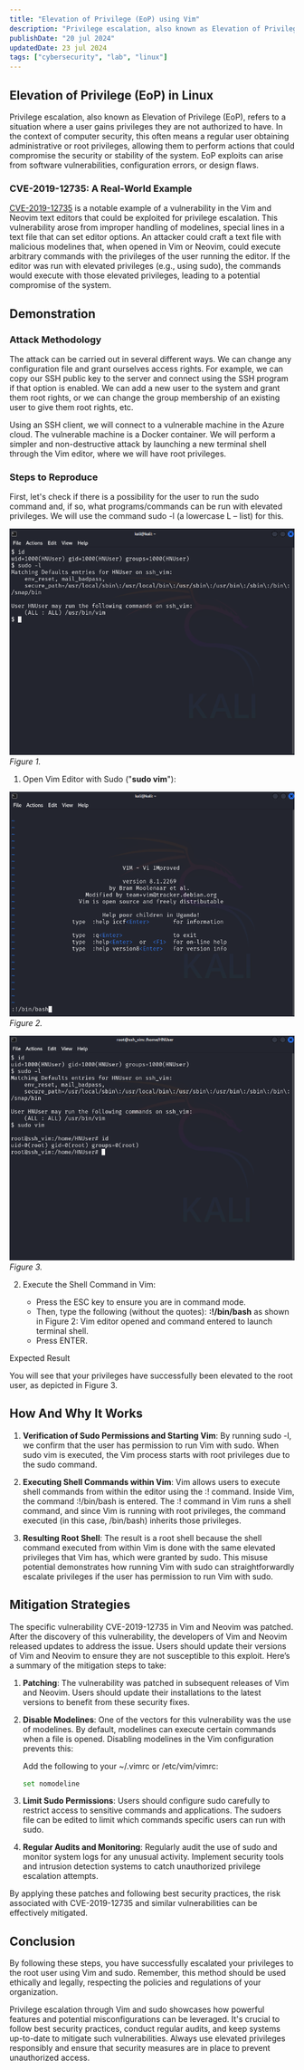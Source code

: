 ```yaml
---
title: "Elevation of Privilege (EoP) using Vim"
description: "Privilege escalation, also known as Elevation of Privilege (EoP), refers to a situation where a user gains privileges they are not authorized to have."
publishDate: "20 jul 2024"
updatedDate: 23 jul 2024
tags: ["cybersecurity", "lab", "linux"]
---
```


## Elevation of Privilege (EoP) in Linux
Privilege escalation, also known as Elevation of Privilege (EoP), refers to a situation where a user gains privileges they are not authorized to have. In the context of computer security, this often means a regular user obtaining administrative or root privileges, allowing them to perform actions that could compromise the security or stability of the system. EoP exploits can arise from software vulnerabilities, configuration errors, or design flaws.

### CVE-2019-12735: A Real-World Example
 [CVE-2019-12735](https://www.exploit-db.com/exploits/46973) is a notable example of a vulnerability in the Vim and Neovim text editors that could be exploited for privilege escalation. This vulnerability arose from improper handling of modelines, special lines in a text file that can set editor options. An attacker could craft a text file with malicious modelines that, when opened in Vim or Neovim, could execute arbitrary commands with the privileges of the user running the editor. If the editor was run with elevated privileges (e.g., using sudo), the commands would execute with those elevated privileges, leading to a potential compromise of the system.

## Demonstration 

### Attack Methodology
The attack can be carried out in several different ways. We can change any configuration file and grant ourselves access rights. For example, we can copy our SSH public key to the server and connect using the SSH program if that option is enabled. We can add a new user to the system and grant them root rights, or we can change the group membership of an existing user to give them root rights, etc.

Using an SSH client, we will connect to a vulnerable machine in the Azure cloud. The vulnerable machine is a Docker container.
We will perform a simpler and non-destructive attack by launching a new terminal shell through the Vim editor, where we will have root privileges.

### Steps to Reproduce

First, let's check if there is a possibility for the user to run the sudo command and, if so, what programs/commands can be run with elevated privileges. We will use the command sudo -l (a lowercase L – list) for this.

![Sudo vim](./one.png)
_Figure 1._

1. Open Vim Editor with Sudo ("**sudo vim**"):

![Sudo vim](./two.png)
_Figure 2._

![Sudo vim](./three.png)
_Figure 3._

2. Execute the Shell Command in Vim:

    - Press the ESC key to ensure you are in command mode.
    - Then, type the following (without the quotes): **:!/bin/bash** as shown in Figure 2: Vim editor opened and command entered to launch terminal shell.
    - Press ENTER.



Expected Result

You will see that your privileges have successfully been elevated to the root user, as depicted in Figure 3.

## How And Why It Works
1. **Verification of Sudo Permissions and Starting Vim**:
By running sudo -l, we confirm that the user has permission to run Vim with sudo. When sudo vim is executed, the Vim process starts with root privileges due to the sudo command.

2. **Executing Shell Commands within Vim**:
Vim allows users to execute shell commands from within the editor using the :! command. Inside Vim, the command :!/bin/bash is entered. The :! command in Vim runs a shell command, and since Vim is running with root privileges, the command executed (in this case, /bin/bash) inherits those privileges.

3. **Resulting Root Shell**:
The result is a root shell because the shell command executed from within Vim is done with the same elevated privileges that Vim has, which were granted by sudo. This misuse potential demonstrates how running Vim with sudo can straightforwardly escalate privileges if the user has permission to run Vim with sudo.

## Mitigation Strategies
The specific vulnerability CVE-2019-12735 in Vim and Neovim was patched. After the discovery of this vulnerability, the developers of Vim and Neovim released updates to address the issue. Users should update their versions of Vim and Neovim to ensure they are not susceptible to this exploit. Here’s a summary of the mitigation steps to take:

1. **Patching**: The vulnerability was patched in subsequent releases of Vim and Neovim. Users should update their installations to the latest versions to benefit from these security fixes.

2. **Disable Modelines**: One of the vectors for this vulnerability was the use of modelines. By default, modelines can execute certain commands when a file is opened. Disabling modelines in the Vim configuration prevents this:

    Add the following to your ~/.vimrc or /etc/vim/vimrc:

    ```bash title="vim"
    set nomodeline
    ```
    
3. **Limit Sudo Permissions**: Users should configure sudo carefully to restrict access to sensitive commands and applications. The sudoers file can be edited to limit which commands specific users can run with sudo.

4. **Regular Audits and Monitoring**: Regularly audit the use of sudo and monitor system logs for any unusual activity. Implement security tools and intrusion detection systems to catch unauthorized privilege escalation attempts.

By applying these patches and following best security practices, the risk associated with CVE-2019-12735 and similar vulnerabilities can be effectively mitigated.

## Conclusion
By following these steps, you have successfully escalated your privileges to the root user using Vim and sudo. Remember, this method should be used ethically and legally, respecting the policies and regulations of your organization.

Privilege escalation through Vim and sudo showcases how powerful features and potential misconfigurations can be leveraged. It's crucial to follow best security practices, conduct regular audits, and keep systems up-to-date to mitigate such vulnerabilities. Always use elevated privileges responsibly and ensure that security measures are in place to prevent unauthorized access.